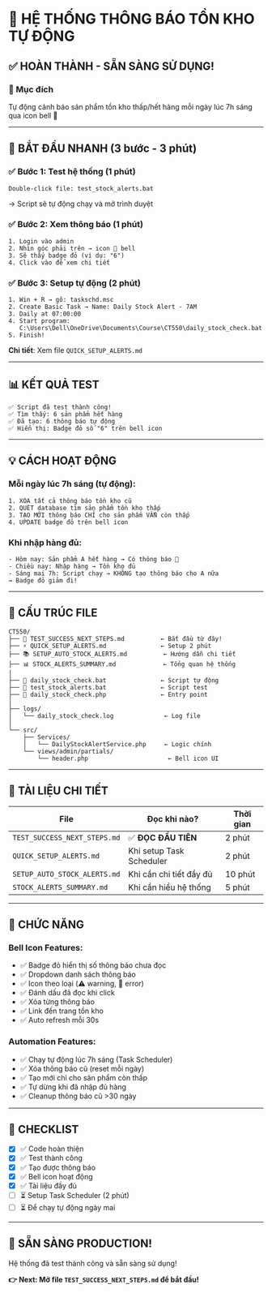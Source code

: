 # 🔔 HỆ THỐNG THÔNG BÁO TỒN KHO TỰ ĐỘNG

## ✅ HOÀN THÀNH - SẴN SÀNG SỬ DỤNG!

### 🎯 Mục đích
Tự động cảnh báo sản phẩm tồn kho thấp/hết hàng mỗi ngày lúc 7h sáng qua icon bell 🔔

---

## 🚀 BẮT ĐẦU NHANH (3 bước - 3 phút)

### ✅ Bước 1: Test hệ thống (1 phút)
```
Double-click file: test_stock_alerts.bat
```
→ Script sẽ tự động chạy và mở trình duyệt

### ✅ Bước 2: Xem thông báo (1 phút)
```
1. Login vào admin
2. Nhìn góc phải trên → icon 🔔 bell
3. Sẽ thấy badge đỏ (ví dụ: "6")
4. Click vào để xem chi tiết
```

### ✅ Bước 3: Setup tự động (2 phút)
```
1. Win + R → gõ: taskschd.msc
2. Create Basic Task → Name: Daily Stock Alert - 7AM
3. Daily at 07:00:00
4. Start program: 
   C:\Users\Dell\OneDrive\Documents\Course\CT550\daily_stock_check.bat
5. Finish!
```

**Chi tiết**: Xem file `QUICK_SETUP_ALERTS.md`

---

## 📊 KẾT QUẢ TEST

```
✅ Script đã test thành công!
✅ Tìm thấy: 6 sản phẩm hết hàng
✅ Đã tạo: 6 thông báo tự động
✅ Hiển thị: Badge đỏ số "6" trên bell icon
```

---

## 💡 CÁCH HOẠT ĐỘNG

### Mỗi ngày lúc 7h sáng (tự động):
```
1. XÓA tất cả thông báo tồn kho cũ
2. QUÉT database tìm sản phẩm tồn kho thấp
3. TẠO MỚI thông báo CHỈ cho sản phẩm VẪN còn thấp
4. UPDATE badge đỏ trên bell icon
```

### Khi nhập hàng đủ:
```
- Hôm nay: Sản phẩm A hết hàng → Có thông báo 🔴
- Chiều nay: Nhập hàng → Tồn kho đủ
- Sáng mai 7h: Script chạy → KHÔNG tạo thông báo cho A nữa
→ Badge đỏ giảm đi!
```

---

## 📁 CẤU TRÚC FILE

```
CT550/
├── 📄 TEST_SUCCESS_NEXT_STEPS.md          ← Bắt đầu từ đây!
├── ⚡ QUICK_SETUP_ALERTS.md               ← Setup 2 phút
├── 📚 SETUP_AUTO_STOCK_ALERTS.md          ← Hướng dẫn chi tiết
├── 📊 STOCK_ALERTS_SUMMARY.md             ← Tổng quan hệ thống
│
├── 🦇 daily_stock_check.bat               ← Script tự động
├── 🧪 test_stock_alerts.bat               ← Script test
├── 🐘 daily_stock_check.php               ← Entry point
│
├── logs/
│   └── daily_stock_check.log              ← Log file
│
└── src/
    ├── Services/
    │   └── DailyStockAlertService.php     ← Logic chính
    └── views/admin/partials/
        └── header.php                      ← Bell icon UI
```

---

## 📖 TÀI LIỆU CHI TIẾT

| File | Đọc khi nào? | Thời gian |
|------|-------------|-----------|
| `TEST_SUCCESS_NEXT_STEPS.md` | ✅ **ĐỌC ĐẦU TIÊN** | 2 phút |
| `QUICK_SETUP_ALERTS.md` | Khi setup Task Scheduler | 2 phút |
| `SETUP_AUTO_STOCK_ALERTS.md` | Khi cần chi tiết đầy đủ | 10 phút |
| `STOCK_ALERTS_SUMMARY.md` | Khi cần hiểu hệ thống | 5 phút |

---

## 🔧 CHỨC NĂNG

### Bell Icon Features:
- ✅ Badge đỏ hiển thị số thông báo chưa đọc
- ✅ Dropdown danh sách thông báo
- ✅ Icon theo loại (⚠️ warning, 🔴 error)
- ✅ Đánh dấu đã đọc khi click
- ✅ Xóa từng thông báo
- ✅ Link đến trang tồn kho
- ✅ Auto refresh mỗi 30s

### Automation Features:
- ✅ Chạy tự động lúc 7h sáng (Task Scheduler)
- ✅ Xóa thông báo cũ (reset mỗi ngày)
- ✅ Tạo mới chỉ cho sản phẩm còn thấp
- ✅ Tự dừng khi đã nhập đủ hàng
- ✅ Cleanup thông báo cũ >30 ngày

---

## 🎯 CHECKLIST

- [x] ✅ Code hoàn thiện
- [x] ✅ Test thành công
- [x] ✅ Tạo được thông báo
- [x] ✅ Bell icon hoạt động
- [x] ✅ Tài liệu đầy đủ
- [ ] ⏳ Setup Task Scheduler (2 phút)
- [ ] ⏳ Để chạy tự động ngày mai

---

## 🎉 SẴN SÀNG PRODUCTION!

Hệ thống đã test thành công và sẵn sàng sử dụng!

**👉 Next: Mở file `TEST_SUCCESS_NEXT_STEPS.md` để bắt đầu!**
